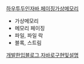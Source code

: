 [하우투두인자바,페이징가상메모리](https://howtodoinjava.com/java/io/how-java-io-works-internally/)

- 가상메모리
- 메모리 페이징
- 파일, 파일 락
- 블록, 스트림

[개발한입블로그,자바로구현및설명](https://brewagebear.github.io/fundamental-nio-and-io-models/)




